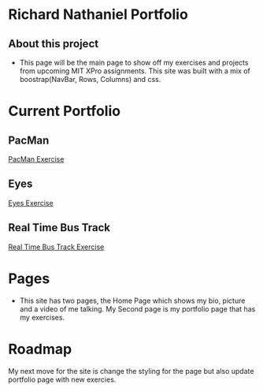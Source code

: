 # Richard Nathaniel Portfolio

## About this project
- This page will be the main page to show off my exercises and projects from upcoming MIT XPro assignments. This site was built with a mix of boostrap(NavBar, Rows, Columns) and css.

# Current Portfolio
## PacMan
<a href="https://github.com/rnathaniel85/exercise-pacman">PacMan Exercise</a>

## Eyes
<a href="https://github.com/rnathaniel85/excercise-eyes">Eyes Exercise</a>

## Real Time Bus Track
<a href="https://github.com/rnathaniel85/Real-Time-Bus-Tracker">Real Time Bus Track Exercise</a>

# Pages
- This site has two pages, the Home Page which shows my bio, picture and a video of me talking. My Second page is my portfolio page that has my exercises. 

# Roadmap
  My next move for the site is change the styling for the page but also update portfolio page with new exercies. 
